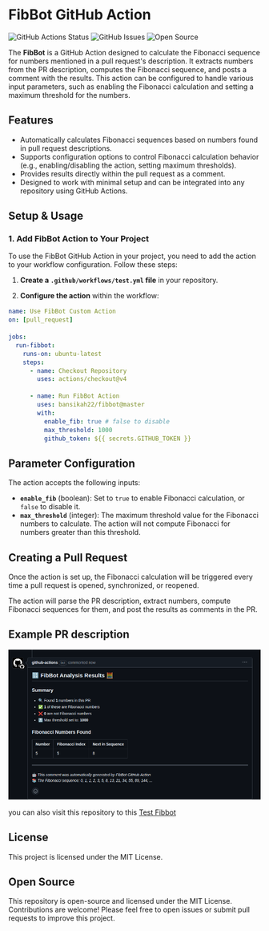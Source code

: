 # FibBot GitHub Action

![GitHub Actions Status](https://github.com/bansikah22/fibbot/actions/workflows/test.yml/badge.svg)
![GitHub Issues](https://img.shields.io/github/issues/bansikah22/fibbot?color=red)
![Open Source](https://img.shields.io/github/license/bansikah22/fibbot?color=green)

The **FibBot** is a GitHub Action designed to calculate the Fibonacci sequence for numbers mentioned in a pull request's description. It extracts numbers from the PR description, computes the Fibonacci sequence, and posts a comment with the results. This action can be configured to handle various input parameters, such as enabling the Fibonacci calculation and setting a maximum threshold for the numbers.

## Features
- Automatically calculates Fibonacci sequences based on numbers found in pull request descriptions.
- Supports configuration options to control Fibonacci calculation behavior (e.g., enabling/disabling the action, setting maximum thresholds).
- Provides results directly within the pull request as a comment.
- Designed to work with minimal setup and can be integrated into any repository using GitHub Actions.

## Setup & Usage

### 1. **Add FibBot Action to Your Project**

To use the FibBot GitHub Action in your project, you need to add the action to your workflow configuration. Follow these steps:

1. **Create a `.github/workflows/test.yml` file** in your repository.

2. **Configure the action** within the workflow:

```yaml
name: Use FibBot Custom Action
on: [pull_request]

jobs:
  run-fibbot:
    runs-on: ubuntu-latest
    steps:
      - name: Checkout Repository
        uses: actions/checkout@v4

      - name: Run FibBot Action
        uses: bansikah22/fibbot@master
        with:
          enable_fib: true # false to disable
          max_threshold: 1000
          github_token: ${{ secrets.GITHUB_TOKEN }}
```
## Parameter Configuration

The action accepts the following inputs:

- **`enable_fib`** (boolean): Set to `true` to enable Fibonacci calculation, or `false` to disable it.
- **`max_threshold`** (integer): The maximum threshold value for the Fibonacci numbers to calculate. The action will not compute Fibonacci for numbers greater than this threshold.

## Creating a Pull Request

Once the action is set up, the Fibonacci calculation will be triggered every time a pull request is opened, synchronized, or reopened. 

The action will parse the PR description, extract numbers, compute Fibonacci sequences for them, and post the results as comments in the PR.

## Example PR description
![PR description](./docs/img/sample-pr.png)

you can also visit this repository to this [Test Fibbot](https://github.com/bansikah22/test-fibbot)

## License

This project is licensed under the MIT License.

## Open Source

This repository is open-source and licensed under the MIT License. Contributions are welcome! Please feel free to open issues or submit pull requests to improve this project.
